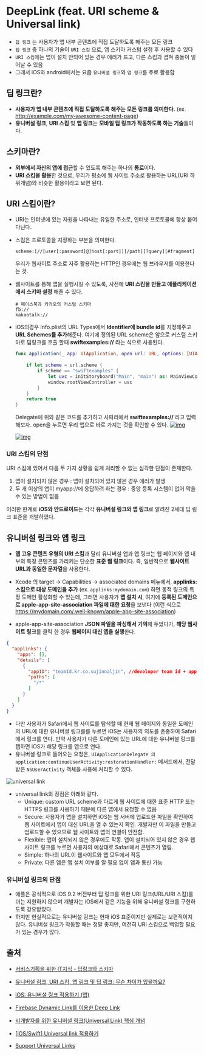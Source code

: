 # DeepLink (feat. URI scheme & Universal link)

- `딥 링크` 는 사용자가 앱 내부 콘텐츠에 직접 도달하도록 해주는 모든 링크
- `딥 링크` 중 하나의 기술이 `URI 스킴` 으로, 앱 스키마 커스텀 설정 후 사용할 수 있다
- `URI 스킴`에는 앱이 설치 안되어 있는 경우 에러가 뜨고, 다른 스킴과 겹쳐 충돌이 일어날 수 있음
- 그래서 iOS와 android에서는 요즘 `유니버셜 링크`와 `앱 링크`를 주로 활용함

## 딥 링크란?

- **사용자가 앱 내부 콘텐츠에 직접 도달하도록 해주는 모든 링크를 의미한다.** (ex.  http://example.com/my-awesome-content-page)
- **유니버설 링크**, **URI 스킴** 및 **앱 링크**는 **모바일 딥 링크가 작동하도록 하는 기술**들이다.

## 스키마란?

- **외부에서 자신의 앱에 접근**할 수 있도록 해주는 하나의 **통로**이다. 
- **URI 스킴을 활용**한 것으로, 우리가 평소에 웹 사이트 주소로 활용하는 URL(URI 하위개념)와 비슷한 활용이라고 보면 된다.

## URI 스킴이란?

- URI는 인터넷에 있는 자원을 나타내는 유일한 주소로, 인터넷 프로토콜에 항상 붙어 다닌다. 

- 스킴은 프로토콜을 지정하는 부분을 의미한다.

  ```
  scheme:[//[user[:password]@]host[:port]][/path][?query][#fragment]
  ```

  우리가 웹사이트 주소로 자주 활용하는 HTTP인 경우에는 웹 브라우저를 이용한다는 것.

- 웹사이트를 통해 앱을 실행시킬 수 있도록, 사전에 **URI 스킴을 만들고 애플리케이션에서 스키마 설정** 해줄 수 있다.

  ```
  # 페이스북과 카카오의 커스텀 스키마
  fb://
  kakaotalk://
  ```

- iOS의경우 Info.plist의 URL Types에서 **Identifier에 bundle id**를 지정해주고 **URL Schemes를 추가**해준다. 
  여기에 정의된 URL scheme은 앞으로 커스텀 스키마로 딥링크를 호출 할때 **swiftexamples://** 라는 식으로 사용된다.

  ```swift 
  func application(_ app: UIApplication, open url: URL, options: [UIApplicationOpenURLOptionsKey : Any] = [:]) -> Bool {
        
      if let scheme = url.scheme {
          if scheme == "swiftexamples" {
              let uvc = initStoryboard("Main", "main") as! MainViewController
              window.rootViewController = uvc
          }
      }
      return true
  }
  ```

  Delegate에 위와 같은 코드를 추가하고 사파리에서 **swiftexamples://** 라고 입력해보자.  open을 누르면 우리 앱으로 바로 가지는 것을 확인할 수 있다.
  [![img](https://mblogthumb-phinf.pstatic.net/MjAxODExMTNfMTUz/MDAxNTQyMDc5NDgxNjk0.BmiifeNUCUCLvhQr_J5CPJnc6bl3QRyIMKqNkMjrXiYg.wMIsOZmbqO7nUZptN6_XY-SXkug8RRTfGxo5iOy8POEg.PNG.greatsk553/image_7528467211542079441488.png?type=w800)](https://m.blog.naver.com/PostView.nhn?blogId=greatsk553&logNo=221397462709&proxyReferer=https:%2F%2Fwww.google.com%2F#)

  [![img](https://mblogthumb-phinf.pstatic.net/MjAxODExMTNfMTEx/MDAxNTQyMDc5NDkxMTk0.9xMOjB3MW9qdG_jYZ5PTJLERJ2NlUmC9XTrrrQvrMLAg.isBC5jhWEhVeuriY-xhHFRlf225pOIbXp8NKjT5cvQQg.PNG.greatsk553/image_1505272081542079454075.png?type=w800)](https://m.blog.naver.com/PostView.nhn?blogId=greatsk553&logNo=221397462709&proxyReferer=https:%2F%2Fwww.google.com%2F#)

  

### URI 스킴의 단점

URI 스킴에 있어서 다음 두 가지 상황을 쉽게 처리할 수 없는 심각한 단점이 존재한다.

1. 앱이 설치되지 않은 경우 : 앱이 설치되어 있지 않은 경우 에러가 발생
2. 두 개 이상의 앱이 myapp://에 응답하려 하는 경우 : 중앙 등록 시스템이 없어 막을 수 있는 방법이 없음

이러한 한계로 **iOS와 안드로이드**는 각각 **유니버설 링크와 앱 링크**로 알려진 2세대 딥 링크 표준을 개발하였다.

## 유니버설 링크와 앱 링크

- **앱 고유 콘텐츠 유형의 URI 스킴**과 달리 유니버설 앱과 앱 링크는 웹 페이지와 앱 내부의 특정 콘텐츠를 가리키는 단순한 **표준 웹 링크**이다. 즉, 일반적으로 **웹사이트 URL과 동일한 문자열**을 사용한다.
- Xcode 의 target -> Capabilities -> associated domains 메뉴에서, **applinks: 스킴으로 대상 도메인을 추가** (ex. `applinks:mydomain.com`) 하면 동적 링크의 특정 도메인 활성화할 수 있는데, 그러면 사용자가 **앱 설치 시**, 여기에 **등록된 도메인으로 apple-app-site-association 파일에 대한 요청**을 보낸다 (이런 식으로 https://mydomain.com/.well-known/apple-app-site-association)

- apple-app-site-association **JSON 파일을 파싱해서 기억**해 두었다가, **해당 웹사이트 링크**를 클릭 한 경우 **웹페이지 대신 앱을 실행**한다.

```json
{
  "applinks": {
    "apps": [],
    "details": [
      {
        "appID": "teamId.kr.co.sujinnaljin", //developer team id + app bundle id
        "paths": [
          "/*"
        ]
      }
    ]
  }
}
```
- 다만 사용자가 Safari에서 웹 사이트를 탐색할 때 현재 웹 페이지와 동일한 도메인의 URL에 대한 유니버셜 링크를를 누르면 iOS는 사용자의 의도를 존중하여 Safari에서 링크를 연다. 만약 사용자가 다른 도메인에 있는 URL에 대한 유니버셜 링크를 탭하면 iOS가 해당 링크를 앱으로 연다.
- 유니버셜 링크로 들어오는 요청은, `UIApplicationDelegate 의 application:continueUserActivity:restorationHandler:` 메서드에서, 전달받은 `NSUserActivity` 객체을 사용해 처리할 수 있다.

![universal link](http://www.wisetracker.co.kr/wp-content/uploads/2018/03/universal-link.png)


- universal link의 장점은 아래와 같다.
  - Unique: custom URL scheme과 다르게  웹 사이트에 대한 표준 HTTP 또는 HTTPS 링크를 사용하기 때문에 다른 앱에서 요청할 수 없음
  - Secure: 사용자가 앱을 설치하면 iOS는 웹 서버에 업로드한 파일을 확인하여 웹 사이트에서 앱이 대신 URL을 열 수 있는지 확인. 개발자만 이 파일을 만들고 업로드할 수 있으므로 웹 사이트와 앱의 연결이 안전함.
  - Flexible: 앱이 설치되지 않은 경우에도 작동. 앱이 설치되어 있지 않은 경우 웹 사이트 링크를 누르면 사용자의 예상대로 Safari에서 콘텐츠가 열림.
  - Simple: 하나의 URL이 웹사이트와 앱 모두에서 작동
  - Private: 다른 앱은 앱 설치 여부를 알 필요 없이 앱과 통신 가능

### 유니버설 링크의 단점

- 애플은 공식적으로 iOS 9.2 버전부터 딥 링크를 위한 URI 링크(URL/URI 스킴)를 더는 지원하지 않으며 개발자는 iOS에서 같은 기능을 위해 유니버설 링크를 구현하도록 강요받았다.
- 하지만 현실적으로는 유니버설 링크는 현재 iOS 표준이지만 실제로는 보편적이지 않다. 유니버설 링크가 작동할 때는 정말 좋지만, 여전히 URI 스킴으로 백업할 필요가 있는 경우가 많다.



## 출처

- [서비스기획을 위한 IT지식 - 딥링크와 스키마](https://onsoo.github.io/%EC%84%9C%EB%B9%84%EC%8A%A4%EA%B8%B0%ED%9A%8D/2018/10/25/deeplink-schema/)
- [유니버설 링크, URI 스킴, 앱 링크 및 딥 링크: 무슨 차이가 있을까요?](https://blog.branch.io/ko/유니버설-링크-uri-스킴-앱-링크-및-딥-링크-무슨-차이가/) 
- [iOS: 유니버셜 링크 적용하기 (앱)](https://ohgyun.com/708)

- [Firebase Dynamic Link를 이용한 Deep Link](https://m.blog.naver.com/PostView.nhn?blogId=greatsk553&logNo=221397462709&proxyReferer=https:%2F%2Fwww.google.com%2F)

- [비개발자를 위한 유니버셜 링크(Universal Link) 핵심 개념](http://www.wisetracker.co.kr/blog/%EB%B9%84%EA%B0%9C%EB%B0%9C%EC%9E%90%EB%A5%BC-%EC%9C%84%ED%95%9C-%EC%9C%A0%EB%8B%88%EB%B2%84%EC%85%9C-%EB%A7%81%ED%81%AC-%ED%95%B5%EC%8B%AC-%EA%B0%9C%EB%85%90/)
- [[iOS/Swift] Universal link 적용하기](https://jooeungen.tistory.com/entry/iOSSwift-Universal-link-%EC%A0%81%EC%9A%A9%ED%95%98%EA%B8%B0)
- [Support Universal Links](https://developer.apple.com/library/archive/documentation/General/Conceptual/AppSearch/UniversalLinks.html)

